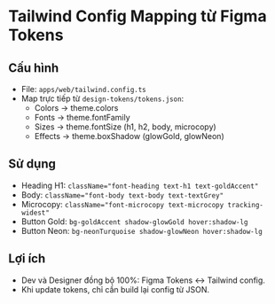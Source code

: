 # Tailwind Config Mapping từ Figma Tokens

## Cấu hình
- File: `apps/web/tailwind.config.ts`
- Map trực tiếp từ `design-tokens/tokens.json`:
  - Colors → theme.colors
  - Fonts → theme.fontFamily
  - Sizes → theme.fontSize (h1, h2, body, microcopy)
  - Effects → theme.boxShadow (glowGold, glowNeon)

## Sử dụng
- Heading H1: `className="font-heading text-h1 text-goldAccent"`
- Body: `className="font-body text-body text-textGrey"`
- Microcopy: `className="font-microcopy text-microcopy tracking-widest"`
- Button Gold: `bg-goldAccent shadow-glowGold hover:shadow-lg`
- Button Neon: `bg-neonTurquoise shadow-glowNeon hover:shadow-lg`

## Lợi ích
- Dev và Designer đồng bộ 100%: Figma Tokens ↔ Tailwind config.
- Khi update tokens, chỉ cần build lại config từ JSON.
